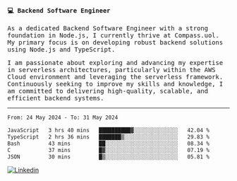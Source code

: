 
<samp>
  
#### 💻 Backend Software Engineer

As a dedicated Backend Software Engineer with a strong foundation in Node.js, I currently thrive at Compass.uol. My primary focus is on developing robust backend solutions using Node.js and TypeScript.

I am passionate about exploring and advancing my expertise in serverless architectures, particularly within the AWS Cloud environment and leveraging the serverless framework. Continuously seeking to improve my skills and knowledge, I am committed to delivering high-quality, scalable, and efficient backend systems.

---

<!--START_SECTION:waka-->

```txt
From: 24 May 2024 - To: 31 May 2024

JavaScript   3 hrs 40 mins   ██████████▓░░░░░░░░░░░░░░   42.04 %
TypeScript   2 hrs 36 mins   ███████▒░░░░░░░░░░░░░░░░░   29.83 %
Bash         43 mins         ██░░░░░░░░░░░░░░░░░░░░░░░   08.34 %
C            37 mins         █▓░░░░░░░░░░░░░░░░░░░░░░░   07.19 %
JSON         30 mins         █▒░░░░░░░░░░░░░░░░░░░░░░░   05.81 %
```

<!--END_SECTION:waka-->
  
</samp>

[![Linkedin](https://img.shields.io/badge/-Mateus%20Garcia-c080ff?style=flat-square&logo=Linkedin&logoColor=white&link=https://www.linkedin.com/in/mpgxc)](https://www.linkedin.com/in/mateusogarcia) 
